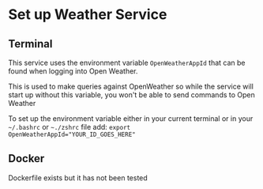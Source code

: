 # Set up Weather Service

## Terminal
This service uses the environment variable `OpenWeatherAppId` that can be found when logging into Open Weather.

This is used to make queries against OpenWeather so while the service will start up without this variable, you won't be able to send commands to Open Weather

To set up the environment variable either in your current terminal or in your `~/.bashrc` or `~./zshrc` file add:
```export OpenWeatherAppId="YOUR_ID_GOES_HERE"```

## Docker
Dockerfile exists but it has not been tested
